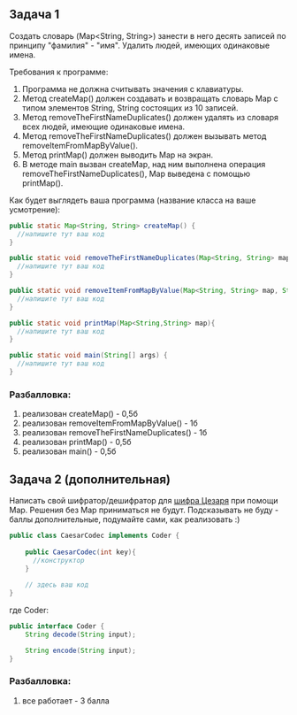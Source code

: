 ## Задача 1
Создать словарь (Map<String, String>) занести в него десять записей по принципу "фамилия" - "имя".
Удалить людей, имеющих одинаковые имена.

Требования к программе:
1. Программа не должна считывать значения с клавиатуры.
2. Метод createMap() должен создавать и возвращать словарь Map с типом элементов String, String состоящих из 10 записей.
3. Метод removeTheFirstNameDuplicates() должен удалять из словаря всех людей, имеющие одинаковые имена.
4. Метод removeTheFirstNameDuplicates() должен вызывать метод removeItemFromMapByValue().
5. Метод printMap() должен выводить Map на экран.
6. В методе main вызван createMap, над ним выполнена операция removeTheFirstNameDuplicates(), Map выведена с помощью printMap().

Как будет выглядеть ваша программа (название класса на ваше усмотрение):
```java
public static Map<String, String> createMap() {
  //напишите тут ваш код
}

public static void removeTheFirstNameDuplicates(Map<String, String> map) {
  //напишите тут ваш код
}

public static void removeItemFromMapByValue(Map<String, String> map, String value) {
  //напишите тут ваш код
}

public static void printMap(Map<String,String> map){
  //напишите тут ваш код
}

public static void main(String[] args) {
  //напишите тут ваш код
}
```

### Разбалловка:
1. реализован createMap() - 0,5б
2. реализован removeItemFromMapByValue() - 1б
3. реализован removeTheFirstNameDuplicates() - 1б
4. реализован printMap() - 0,5б
5. реализован main() - 0,5б

## Задача 2 (дополнительная)
Написать свой шифратор/дешифратор для [шифра Цезаря](https://ru.wikipedia.org/wiki/%D0%A8%D0%B8%D1%84%D1%80_%D0%A6%D0%B5%D0%B7%D0%B0%D1%80%D1%8F) при помощи Map. Решения без Map приниматься не будут.
Подсказывать не буду - баллы дополнительные, подумайте сами, как реализовать :)
```java
public class CaesarCodec implements Coder {
    
    public CaesarCodec(int key){
      //конструктор
    }
    
    // здесь ваш код
}
```
где Coder:
```java
public interface Coder {
    String decode(String input);

    String encode(String input);
}
```
### Разбалловка:
1. все работает - 3 балла
